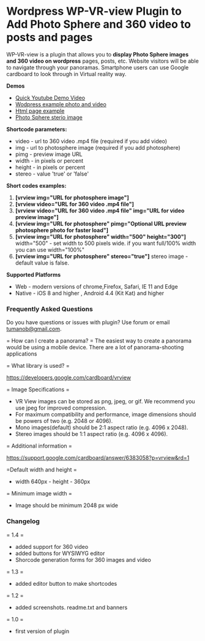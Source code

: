 # Wordpress WP-VR-view Plugin to Add Photo Sphere and 360 video to posts and pages

WP-VR-view is a plugin that allows you to **display Photo Sphere images and 360 video on wordpress** pages, posts, etc.
Website visitors will be able to navigate through your panoramas.
Smartphone users can use Google cardboard  to look through in Virtual reality way.



**Demos**

* [Quick Youtube Demo Video](http://www.youtube.com/watch?v=DWkLce9M-h0)
* [Wodpress example photo and video](http://www.alexander-tumanov.name/wp-vr-view/ "Photo Sphere wordpress demo")
* [Html page example](https://plugins.svn.wordpress.org/wp-vr-view/trunk/asset/pano/index.html "Html page")
* [Photo Sphere sterio image](https://plugins.svn.wordpress.org/wp-vr-view/trunk/asset/pano/andes_2048.jpg "Photo Sphere sterio image")



**Shortcode parameters:**

* video - url to 360 video .mp4 file (required if you add video)
* img - url to photosphere image (required if you add photosphere)
* pimg -  preview image URL
* width - in pixels or percent
* height - in pixels or percent
* stereo - value 'true' or 'false'


**Short codes examples:**

1. **[vrview img="URL for photosphere image"]**
1. **[vrview video="URL for 360 video .mp4 file"]**
1. **[vrview video="URL for 360 video .mp4 file" img="URL for video preview image"]**
1. **[vrview img="URL for photosphere" pimg="Optional URL preview photosphere photo for faster load"]**
1. **[vrview img="URL for photosphere" width="500" height="300"]**
    width="500" - set width to 500 pixels wide. if you want full/100% width you can use width="100%"
1. **[vrview img="URL for photosphere" stereo="true"]**
    stereo image - default value is false.


**Supported Platforms**
  * Web - modern versions of chrome,Firefox, Safari, IE 11 and Edge
  * Native - iOS 8 and higher , Android 4.4 (Kit Kat) and higher

### Frequently Asked Questions

Do you have questions or issues with plugin? Use forum or email tumanob@gmail.com.

=  How can I create a panorama? =
   The easiest way to create a panorama would be using a mobile device.
   There are a lot of panorama-shooting applications

=  What library is used? =

  https://developers.google.com/cardboard/vrview

= Image Specifications =
  * VR View images can be stored as png, jpeg, or gif. We recommend you use jpeg for improved compression.
  * For maximum compatibility and performance, image dimensions should be powers of two (e.g. 2048 or 4096).
  * Mono images(default) should be 2:1 aspect ratio (e.g. 4096 x 2048).
  * Stereo images should be 1:1 aspect ratio (e.g. 4096 x 4096).

= Additional information =

 https://support.google.com/cardboard/answer/6383058?p=vrview&rd=1

=Default width and height =
* width 640px  - height - 360px

= Minimum image width =
* Image should be minimum 2048 px wide


### Changelog

= 1.4 =
* added support for 360 video
* added buttons for WYSIWYG editor
* Shorcode generation forms for 360 images and video

= 1.3 =
* added editor button to make shortcodes


= 1.2 =
* added screenshots. readme.txt and banners

= 1.0 =
* first version of plugin
